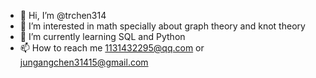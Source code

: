 - 👋 Hi, I’m @trchen314
- 👀 I’m interested in math specially about graph theory and knot theory
- 🌱 I’m currently learning SQL and Python
- 📫 How to reach me 1131432295@qq.com or jungangchen31415@gmail.com

<!---
trchen314/trchen314 is a ✨ special ✨ repository because its `README.md` (this file) appears on your GitHub profile.
You can click the Preview link to take a look at your changes.
--->
